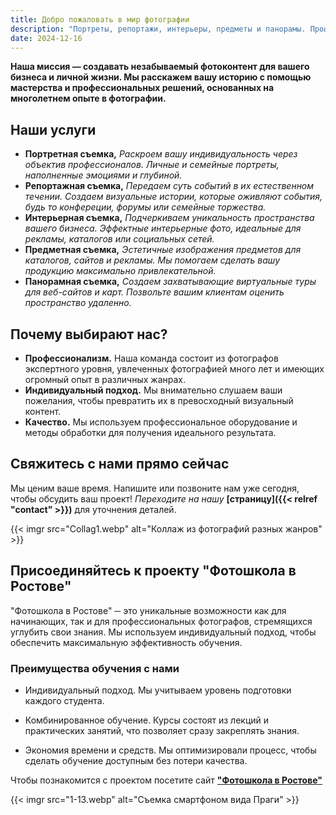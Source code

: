 ```yaml
---
title: Добро пожаловать в мир фотографии
description: "Портреты, репортажи, интерьеры, предметы и панорамы. Профессиональные услуги фотографов и самое серьезное обучение в нашей фотошколе."
date: 2024-12-16
---
```


**Наша миссия — создавать незабываемый фотоконтент для вашего бизнеса и личной жизни. Мы расскажем вашу историю с помощью мастерства и профессиональных решений, основанных на многолетнем опыте в фотографии.**

## Наши услуги

- **Портретная съемка,** *Раскроем вашу индивидуальность через объектив профессионалов. Личные и семейные портреты, наполненные эмоциями и глубиной.*
- **Репортажная съемка,** *Передаем суть событий в их естественном течении. Создаем визуальные истории, которые оживляют события, будь то конфереции, форумы или семейные торжества.*
- **Интерьерная съемка,** *Подчеркиваем уникальность пространства вашего бизнеса. Эффектные интерьерные фото, идеальные для рекламы, каталогов или социальных сетей.*
- **Предметная съемка,** *Эстетичные изображения предметов для каталогов, сайтов и рекламы. Мы помогаем сделать вашу продукцию максимально привлекательной.*
- **Панорамная съемка,** *Создаем захватывающие виртуальные туры для веб-сайтов и карт. Позвольте вашим клиентам оценить пространство удаленно.*

## Почему выбирают нас?

- **Профессионализм.** Наша команда состоит из фотографов экспертного уровня, увлеченных фотографией много лет и имеющих огромный опыт в различных жанрах.
- **Индивидуальный подход.** Мы внимательно слушаем ваши пожелания, чтобы превратить их в превосходный визуальный контент.
- **Качество.** Мы используем профессиональное оборудование и методы обработки для получения идеального результата.

## Свяжитесь с нами прямо сейчас

Мы ценим ваше время. Напишите или позвоните нам уже сегодня, чтобы обсудить ваш проект!
*Переходите на нашу* **[страницу]({{< relref "contact" >}})** для уточнения деталей.

{{< imgr src="Collag1.webp" alt="Коллаж из фотографий разных жанров" >}}

## Присоединяйтесь к проекту "Фотошкола в Ростове"

"Фотошкола в Ростове" ─ это уникальные возможности как для начинающих, так и для профессиональных фотографов, стремящихся углубить свои знания. Мы используем индивидуальный подход, чтобы обеспечить максимальную эффективность обучения.

### Преимущества обучения с нами

- Индивидуальный подход. Мы учитываем уровень подготовки каждого студента.

- Комбинированное обучение. Курсы состоят из лекций и практических занятий, что позволяет сразу закреплять знания.

- Экономия времени и средств. Мы оптимизировали процесс, чтобы сделать обучение доступным без потери качества.

Чтобы познакомится с проектом посетите сайт **["Фотошкола в Ростове"](https://school.gurfoto.ru)**

{{< imgr src="1-13.webp" alt="Съемка смартфоном вида Праги" >}}
